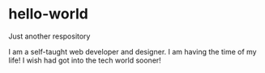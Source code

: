 # hello-world
Just another respository

I am a self-taught web developer and designer. I am having the time of my life! I wish had got into the tech world sooner!
